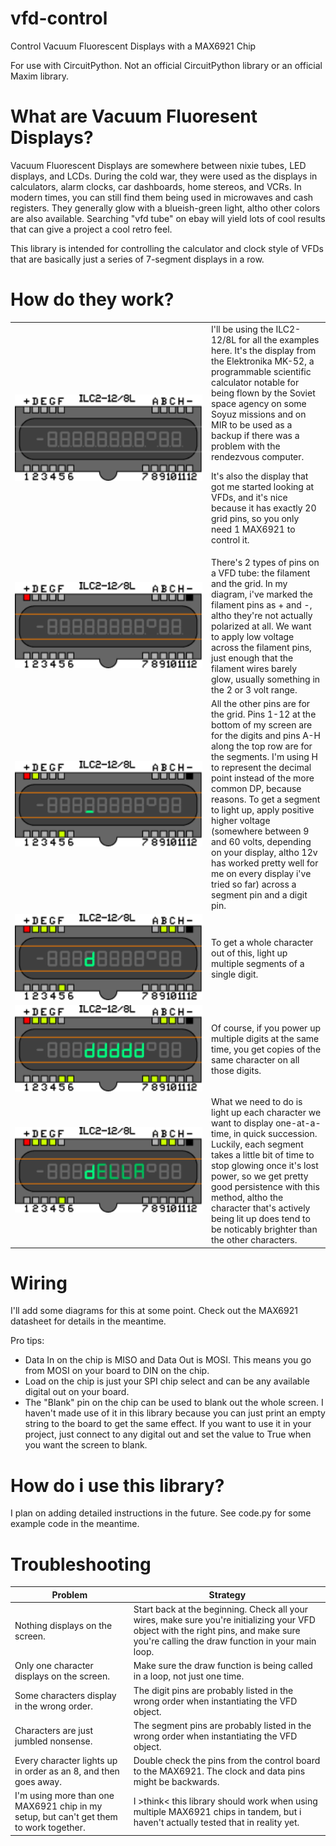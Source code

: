 # vfd-control
Control Vacuum Fluorescent Displays with a MAX6921 Chip

For use with CircuitPython. Not an official CircuitPython library or an official Maxim library.

# What are Vacuum Fluoresent Displays?
Vacuum Fluorescent Displays are somewhere between nixie tubes, LED displays, and LCDs. During the cold war, they were used as the displays in calculators, alarm clocks, car dashboards, home stereos, and VCRs. In modern times, you can still find them being used in microwaves and cash registers. They generally glow with a blueish-green light, altho other colors are also available. Searching "vfd tube" on ebay will yield lots of cool results that can give a project a cool retro feel.

This library is intended for controlling the calculator and clock style of VFDs that are basically just a series of 7-segment displays in a row.

# How do they work?

<table>
<tr><td width="300" align="center"><img src="diagrams/00.png" width="300" alt="ILC2-12/8L Powered Off"></td><td>I'll be using the ILC2-12/8L for all the examples here. It's the display from the Elektronika MK-52, a programmable scientific calculator notable for being flown by the Soviet space agency on some Soyuz missions and on MIR to be used as a backup if there was a problem with the rendezvous computer.
 
It's also the display that got me started looking at VFDs, and it's nice because it has exactly 20 grid pins, so you only need 1 MAX6921 to control it.</td></tr>

<tr><td width="300" align="center"><img src="diagrams/01.png" width="300" alt="Glowing Filaments"></td><td>There's 2 types of pins on a VFD tube: the filament and the grid. In my diagram, i've marked the filament pins as + and -, altho they're not actually polarized at all. We want to apply low voltage across the filament pins, just enough that the filament wires barely glow, usually something in the 2 or 3 volt range.</td></tr>

<tr><td width="300" align="center"><img src="diagrams/02.png" width="300" alt="A Single Lit up Segment"></td><td>All the other pins are for the grid. Pins 1-12 at the bottom of my screen are for the digits and pins A-H along the top row are for the segments. I'm using H to represent the decimal point instead of the more common DP, because reasons. To get a segment to light up, apply positive higher voltage (somewhere between 9 and 60 volts, depending on your display, altho 12v has worked pretty well for me on every display i've tried so far) across a segment pin and a digit pin.</td></tr>

<tr><td width="300" align="center"><img src="diagrams/03.png" width="300" alt="A Single Lit up Character"></td><td>To get a whole character out of this, light up multiple segments of a single digit.</td></tr>

<tr><td width="300" align="center"><img src="diagrams/04.png" width="300" alt="ddddd"></td><td>Of course, if you power up multiple digits at the same time, you get copies of the same character on all those digits.</td></tr>

<tr><td width="300" align="center"><img src="diagrams/05.gif" width="300" alt="Look! I wrote my name!"></td><td>What we need to do is light up each character we want to display one-at-a-time, in quick succession. Luckily, each segment takes a little bit of time to stop glowing once it's lost power, so we get pretty good persistence with this method, altho the character that's actively being lit up does tend to be noticably brighter than the other characters.</td></tr></table>

# Wiring
I'll add some diagrams for this at some point. Check out the MAX6921 datasheet for details in the meantime.

Pro tips: 
 * Data In on the chip is MISO and Data Out is MOSI. This means you go from MOSI on your board to DIN on the chip.
 * Load on the chip is just your SPI chip select and can be any available digital out on your board.
 * The "Blank" pin on the chip can be used to blank out the whole screen. I haven't made use of it in this library because you can just print an empty string to the board to get the same effect. If you want to use it in your project, just connect to any digital out and set the value to True when you want the screen to blank.

# How do i use this library?
I plan on adding detailed instructions in the future. See code.py for some example code in the meantime.

# Troubleshooting
Problem | Strategy
----|----
Nothing displays on the screen. | Start back at the beginning. Check all your wires, make sure you're initializing your VFD object with the right pins, and make sure you're calling the draw function in your main loop.
Only one character displays on the screen. | Make sure the draw function is being called in a loop, not just one time.
Some characters display in the wrong order. | The digit pins are probably listed in the wrong order when instantiating the VFD object.
Characters are just jumbled nonsense. | The segment pins are probably listed in the wrong order when instantiating the VFD object.
Every character lights up in order as an 8, and then goes away. | Double check the pins from the control board to the MAX6921. The clock and data pins might be backwards.
I'm using more than one MAX6921 chip in my setup, but can't get them to work together. | I >think< this library should work when using multiple MAX6921 chips in tandem, but i haven't actually tested that in reality yet.
